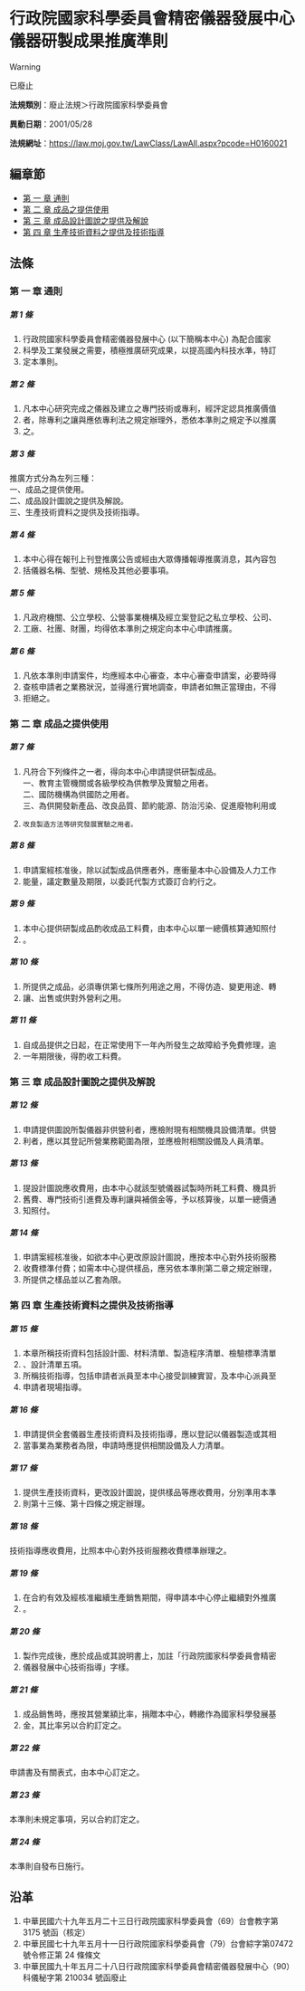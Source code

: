 # 行政院國家科學委員會精密儀器發展中心儀器研製成果推廣準則


> [!WARNING]
> 已廢止


**法規類別**：廢止法規＞行政院國家科學委員會

**異動日期**：2001/05/28  

**法規網址**：https://law.moj.gov.tw/LawClass/LawAll.aspx?pcode=H0160021


## 編章節
* [第 一 章 通則](#第-一-章-通則)
* [第 二 章 成品之提供使用](#第-二-章-成品之提供使用)
* [第 三 章 成品設計圖說之提供及解說](#第-三-章-成品設計圖說之提供及解說)
* [第 四 章 生產技術資料之提供及技術指導](#第-四-章-生產技術資料之提供及技術指導)
## 法條
### 第 一 章 通則

##### 第 1 條
1. 行政院國家科學委員會精密儀器發展中心 (以下簡稱本中心) 為配合國家
1. 科學及工業發展之需要，積極推廣研究成果，以提高國內科技水準，特訂
1. 定本準則。

##### 第 2 條
1. 凡本中心研究完成之儀器及建立之專門技術或專利，經評定認具推廣價值
1. 者，除專利之讓與應依專利法之規定辦理外，悉依本準則之規定予以推廣
1. 之。

##### 第 3 條
推廣方式分為左列三種：  
一、成品之提供使用。  
二、成品設計圖說之提供及解說。  
三、生產技術資料之提供及技術指導。

##### 第 4 條
1. 本中心得在報刊上刊登推廣公告或經由大眾傳播報導推廣消息，其內容包
1. 括儀器名稱、型號、規格及其他必要事項。

##### 第 5 條
1. 凡政府機關、公立學校、公營事業機構及經立案登記之私立學校、公司、
1. 工廠、社團、財團，均得依本準則之規定向本中心申請推廣。

##### 第 6 條
1. 凡依本準則申請案件，均應經本中心審查，本中心審查申請案，必要時得
1. 查核申請者之業務狀況，並得進行實地調查，申請者如無正當理由，不得
1. 拒絕之。

### 第 二 章 成品之提供使用

##### 第 7 條
1. 凡符合下列條件之一者，得向本中心申請提供研製成品。  
一、教育主管機關或各級學校為供教學及實驗之用者。  
二、國防機構為供國防之用者。  
三、為供開發新產品、改良品質、節約能源、防治污染、促進廢物利用或
1.     改良製造方法等研究發展實驗之用者。

##### 第 8 條
1. 申請案經核准後，除以試製成品供應者外，應衝量本中心設備及人力工作
1. 能量，議定數量及期限，以委託代製方式簽訂合約行之。

##### 第 9 條
1. 本中心提供研製成品酌收成品工料費，由本中心以單一總價核算通知照付
1. 。

##### 第 10 條
1. 所提供之成品，必須專供第七條所列用途之用，不得仿造、變更用途、轉
1. 讓、出售或供對外營利之用。

##### 第 11 條
1. 自成品提供之日起，在正常使用下一年內所發生之故障給予免費修理，逾
1. 一年期限後，得酌收工料費。

### 第 三 章 成品設計圖說之提供及解說

##### 第 12 條
1. 申請提供圖說所製儀器非供營利者，應檢附現有相關機具設備清單。供營
1. 利者，應以其登記所營業務範圍為限，並應檢附相關設備及人員清單。

##### 第 13 條
1. 提設計圖說應收費用，由本中心就該型號儀器試製時所耗工料費、機具折
1. 舊費、專門技術引進費及專利讓與補償金等，予以核算後，以單一總價通
1. 知照付。

##### 第 14 條
1. 申請案經核准後，如欲本中心更改原設計圖說，應按本中心對外技術服務
1. 收費標準付費；如需本中心提供樣品，應另依本準則第二章之規定辦理，
1. 所提供之樣品並以乙套為限。

### 第 四 章 生產技術資料之提供及技術指導

##### 第 15 條
1. 本章所稱技術資料包括設計圖、材料清單、製造程序清單、檢驗標準清單
1. 、設計清單五項。
1. 所稱技術指導，包括申請者派員至本中心接受訓練實習，及本中心派員至
1. 申請者現場指導。

##### 第 16 條
1. 申請提供全套儀器生產技術資料及技術指導，應以登記以儀器製造或其相
1. 當事業為業務者為限，申請時應提供相關設備及人力清單。

##### 第 17 條
1. 提供生產技術資料，更改設計圖說，提供樣品等應收費用，分別準用本準
1. 則第十三條、第十四條之規定辦理。

##### 第 18 條
技術指導應收費用，比照本中心對外技術服務收費標準辦理之。

##### 第 19 條
1. 在合約有效及經核准繼續生產銷售期間，得申請本中心停止繼續對外推廣
1. 。

##### 第 20 條
1. 製作完成後，應於成品或其說明書上，加註「行政院國家科學委員會精密
1. 儀器發展中心技術指導」字樣。

##### 第 21 條
1. 成品銷售時，應按其營業額比率，捐贈本中心，轉繳作為國家科學發展基
1. 金，其比率另以合約訂定之。

##### 第 22 條
申請書及有關表式，由本中心訂定之。

##### 第 23 條
本準則未規定事項，另以合約訂定之。

##### 第 24 條
本準則自發布日施行。

## 沿革
1. 中華民國六十九年五月二十三日行政院國家科學委員會（69）台會教字第 3175 號函（核定）
1. 中華民國七十九年五月十一日行政院國家科學委員會（79）台會綜字第07472 號令修正第 24 條條文
1. 中華民國九十年五月二十八日行政院國家科學委員會精密儀器發展中心（90）科儀秘字第 210034 號函廢止

